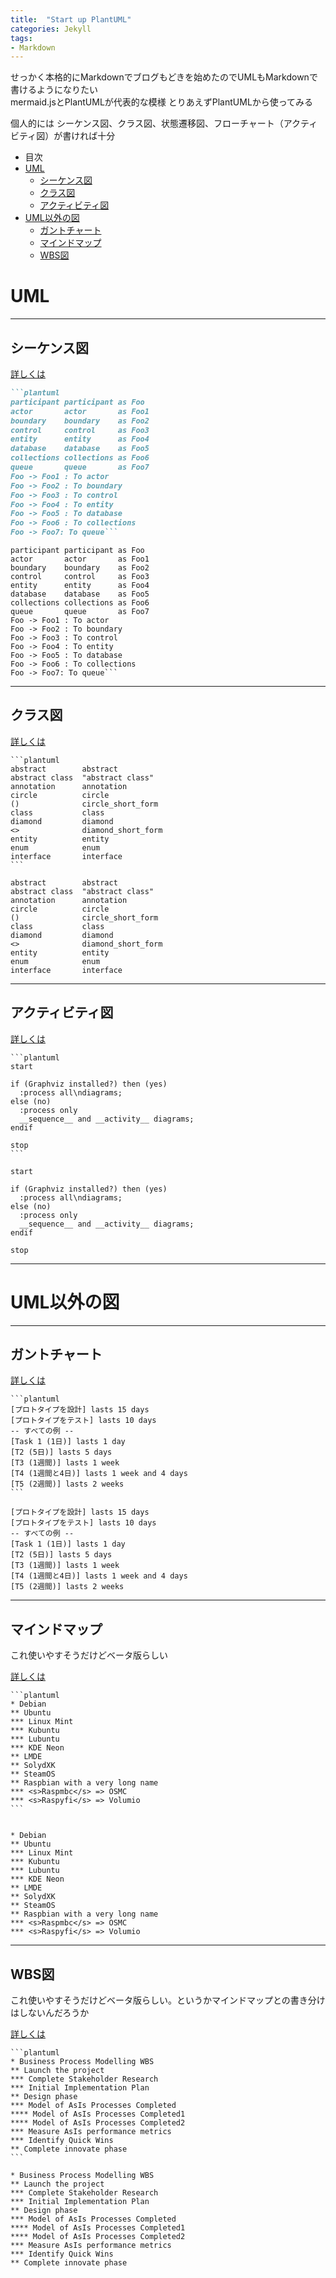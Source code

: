 ```yaml
---
title:  "Start up PlantUML"
categories: Jekyll
tags:
- Markdown
---
```


せっかく本格的にMarkdownでブログもどきを始めたのでUMLもMarkdownで書けるようになりたい
<br/>
mermaid.jsとPlantUMLが代表的な模様
とりあえずPlantUMLから使ってみる
<br/>

個人的には
シーケンス図、クラス図、状態遷移図、フローチャート（アクティビティ図）が書ければ十分 

- 目次
- [UML](#uml)
  - [シーケンス図](#シーケンス図)
  - [クラス図](#クラス図)
  - [アクティビティ図](#アクティビティ図)
- [UML以外の図](#uml以外の図)
  - [ガントチャート](#ガントチャート)
  - [マインドマップ](#マインドマップ)
  - [WBS図](#wbs図)

# UML
---
## シーケンス図

[詳しくは](https://plantuml.com/ja/sequence-diagram)

````markdown
```plantuml
participant participant as Foo
actor       actor       as Foo1
boundary    boundary    as Foo2
control     control     as Foo3
entity      entity      as Foo4
database    database    as Foo5
collections collections as Foo6
queue       queue       as Foo7
Foo -> Foo1 : To actor 
Foo -> Foo2 : To boundary
Foo -> Foo3 : To control
Foo -> Foo4 : To entity
Foo -> Foo5 : To database
Foo -> Foo6 : To collections
Foo -> Foo7: To queue```
````

```plantuml
participant participant as Foo
actor       actor       as Foo1
boundary    boundary    as Foo2
control     control     as Foo3
entity      entity      as Foo4
database    database    as Foo5
collections collections as Foo6
queue       queue       as Foo7
Foo -> Foo1 : To actor 
Foo -> Foo2 : To boundary
Foo -> Foo3 : To control
Foo -> Foo4 : To entity
Foo -> Foo5 : To database
Foo -> Foo6 : To collections
Foo -> Foo7: To queue```
```
---

## クラス図

[詳しくは](https://plantuml.com/ja/class-diagram)

````
```plantuml
abstract        abstract
abstract class  "abstract class"
annotation      annotation
circle          circle
()              circle_short_form
class           class
diamond         diamond
<>              diamond_short_form
entity          entity
enum            enum
interface       interface
```
````

```plantuml
abstract        abstract
abstract class  "abstract class"
annotation      annotation
circle          circle
()              circle_short_form
class           class
diamond         diamond
<>              diamond_short_form
entity          entity
enum            enum
interface       interface
```
---
## アクティビティ図

[詳しくは](https://plantuml.com/ja/activity-diagram-beta)

````
```plantuml
start

if (Graphviz installed?) then (yes)
  :process all\ndiagrams;
else (no)
  :process only
  __sequence__ and __activity__ diagrams;
endif

stop
```
````

```plantuml
start

if (Graphviz installed?) then (yes)
  :process all\ndiagrams;
else (no)
  :process only
  __sequence__ and __activity__ diagrams;
endif

stop
```
---
# UML以外の図
---
## ガントチャート

[詳しくは](https://plantuml.com/ja/gantt-diagram)

````
```plantuml
[プロトタイプを設計] lasts 15 days
[プロトタイプをテスト] lasts 10 days
-- すべての例 --
[Task 1 (1日)] lasts 1 day
[T2 (5日)] lasts 5 days
[T3 (1週間)] lasts 1 week
[T4 (1週間と4日)] lasts 1 week and 4 days
[T5 (2週間)] lasts 2 weeks
```
````

```plantuml
[プロトタイプを設計] lasts 15 days
[プロトタイプをテスト] lasts 10 days
-- すべての例 --
[Task 1 (1日)] lasts 1 day
[T2 (5日)] lasts 5 days
[T3 (1週間)] lasts 1 week
[T4 (1週間と4日)] lasts 1 week and 4 days
[T5 (2週間)] lasts 2 weeks
```

---
## マインドマップ
これ使いやすそうだけどベータ版らしい

[詳しくは](https://plantuml.com/ja/mindmap-diagram)

````
```plantuml
* Debian
** Ubuntu
*** Linux Mint
*** Kubuntu
*** Lubuntu
*** KDE Neon
** LMDE
** SolydXK
** SteamOS
** Raspbian with a very long name
*** <s>Raspmbc</s> => OSMC
*** <s>Raspyfi</s> => Volumio
```
````

```plantuml

* Debian
** Ubuntu
*** Linux Mint
*** Kubuntu
*** Lubuntu
*** KDE Neon
** LMDE
** SolydXK
** SteamOS
** Raspbian with a very long name
*** <s>Raspmbc</s> => OSMC
*** <s>Raspyfi</s> => Volumio

```


---
## WBS図

これ使いやすそうだけどベータ版らしい。というかマインドマップとの書き分けはしないんだろうか

[詳しくは](https://plantuml.com/ja/wbs-diagram)


````
```plantuml
* Business Process Modelling WBS
** Launch the project
*** Complete Stakeholder Research
*** Initial Implementation Plan
** Design phase
*** Model of AsIs Processes Completed
**** Model of AsIs Processes Completed1
**** Model of AsIs Processes Completed2
*** Measure AsIs performance metrics
*** Identify Quick Wins
** Complete innovate phase
```
````

```plantuml
* Business Process Modelling WBS
** Launch the project
*** Complete Stakeholder Research
*** Initial Implementation Plan
** Design phase
*** Model of AsIs Processes Completed
**** Model of AsIs Processes Completed1
**** Model of AsIs Processes Completed2
*** Measure AsIs performance metrics
*** Identify Quick Wins
** Complete innovate phase
```

